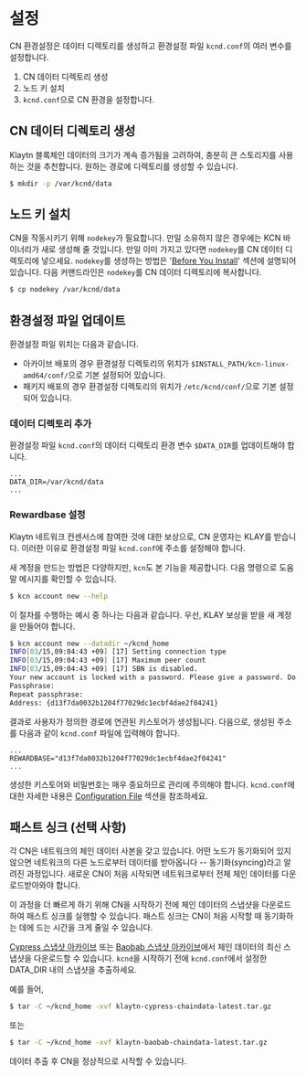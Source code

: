 # 설정<a id="configuration"></a>

CN 환경설정은 데이터 디렉토리를 생성하고 환경설정 파일 `kcnd.conf`의 여러 변수를 설정합니다.

1. CN 데이터 디렉토리 생성
2. 노드 키 설치
3. `kcnd.conf`으로 CN 환경을 설정합니다.

## CN 데이터 디렉토리 생성 <a id="cn-data-directory-creation"></a>

Klaytn 블록체인 데이터의 크기가 계속 증가됨을 고려하여, 충분히 큰 스토리지를 사용하는 것을 추천합니다. 원하는 경로에 디렉토리를 생성할 수 있습니다.

```bash
$ mkdir -p /var/kcnd/data
```

## 노드 키 설치 <a id="install-node-key"></a>

CN을 작동시키기 위해 `nodekey`가 필요합니다. 만일 소유하지 않은 경우에는 KCN 바이너리가 새로 생성해 줄 것입니다. 만일 이미 가지고 있다면 `nodekey`를 CN 데이터 디렉토리에 넣으세요. `nodekey`를 생성하는 방법은 '[Before You Install](../before-you-install.md)' 섹션에 설명되어 있습니다. 다음 커맨드라인은 `nodekey`를 CN 데이터 디렉토리에 복사합니다.

```bash
$ cp nodekey /var/kcnd/data
```

## 환경설정 파일 업데이트 <a id="update-the-configuration-file"></a>

환경설정 파일 위치는 다음과 같습니다.

* 아카이브 배포의 경우 환경설정 디렉토리의 위치가 `$INSTALL_PATH/kcn-linux-amd64/conf/`으로 기본 설정되어 있습니다.
* 패키지 배포의 경우 환경설정 디렉토리의 위치가 `/etc/kcnd/conf/`으로 기본 설정되어 있습니다.

### 데이터 디렉토리 추가  <a id="add-data-directory"></a>

환경설정 파일 `kcnd.conf`의 데이터 디렉토리 환경 변수 `$DATA_DIR`를 업데이트해야 합니다.

```text
...
DATA_DIR=/var/kcnd/data
...
```

### Rewardbase 설정 <a id="setup-rewardbase"></a>

Klaytn 네트워크 컨센서스에 참여한 것에 대한 보상으로, CN 운영자는 KLAY를 받습니다. 이러한 이유로 환경설정 파일 `kcnd.conf`에 주소를 설정해야 합니다.

새 계정을 만드는 방법은 다양하지만, `kcn`도 본 기능을 제공합니다. 다음 명령으로 도움말 메시지를 확인할 수 있습니다.

```bash
$ kcn account new --help
```

이 절차를 수행하는 예시 중 하나는 다음과 같습니다. 우선, KLAY 보상을 받을 새 계정을 만들어야 합니다.

```bash
$ kcn account new --datadir ~/kcnd_home
INFO[03/15,09:04:43 +09] [17] Setting connection type                   nodetype=cn conntype=-0
INFO[03/15,09:04:43 +09] [17] Maximum peer count                        KLAY=25 LES=0 total=25
INFO[03/15,09:04:43 +09] [17] SBN is disabled.
Your new account is locked with a password. Please give a password. Do not forget this password.
Passphrase:
Repeat passphrase:
Address: {d13f7da0032b1204f77029dc1ecbf4dae2f04241}
```

결과로 사용자가 정의한 경로에 연관된 키스토어가 생성됩니다. 다음으로, 생성된 주소를 다음과 같이 `kcnd.conf` 파일에 입력해야 합니다.

```text
...
REWARDBASE="d13f7da0032b1204f77029dc1ecbf4dae2f04241"
...
```

생성한 키스토어와 비밀번호는 매우 중요하므로 관리에 주의해야 합니다. `kcnd.conf`에 대한 자세한 내용은 [Configuration File](../../operation-guide/configuration.md) 섹션을 참조하세요.

## 패스트 싱크 \(선택 사항\) <a id="fast-sync-optional"></a>

각 CN은 네트워크의 체인 데이터 사본을 갖고 있습니다. 어떤 노드가 동기화되어 있지 않으면 네트워크의 다른 노드로부터 데이터를 받아옵니다 -- 동기화(syncing)라고 알려진 과정입니다. 새로운 CN이 처음 시작되면 네트워크로부터 전체 체인 데이터를 다운로드받아와야 합니다.

이 과정을 더 빠르게 하기 위해 CN을 시작하기 전에 체인 데이터의 스냅샷을 다운로드하여 패스트 싱크를 실행할 수 있습니다. 패스트 싱크는 CN이 처음 시작할 때 동기화하는 데에 드는 시간을 크게 줄일 수 있습니다.

[Cypress 스냅샷 아카이브](http://packages.klaytn.net/cypress/chaindata/) 또는 [Baobab 스냅샷 아카이브](http://packages.klaytn.net/baobab/chaindata/)에서 체인 데이터의 최신 스냅샷을 다운로드할 수 있습니다. `kcnd`을 시작하기 전에 `kcnd.conf`에서 설정한 DATA\_DIR 내의 스냅샷을 추출하세요.

예를 들어,

```bash
$ tar -C ~/kcnd_home -xvf klaytn-cypress-chaindata-latest.tar.gz
```

또는

```bash
$ tar -C ~/kcnd_home -xvf klaytn-baobab-chaindata-latest.tar.gz
```

데이터 추출 후 CN을 정상적으로 시작할 수 있습니다.

